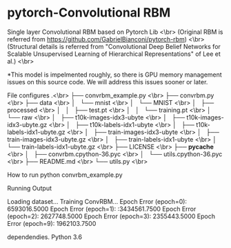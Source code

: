 # pytorch-Convolutional RBM
Single layer Convolutional RBM based on Pytorch Lib <\br>
(Original RBM is referred from https://github.com/GabrielBianconi/pytorch-rbm) <\br>
(Structural details is referred from "Convolutional Deep Belief Networks for Scalable Unsupervised Learning of Hierarchical Representations" of Lee et al.) <\br>



*This model is impelmented roughly, so there is GPU memory management issues on this source code. We will address this issues sooner or later.

File configures
.<\br>
├── convrbm_example.py <\br>
├── convrbm.py <\br>
├── data <\br>
│   └── mnist <\br>
│       └── MNIST <\br>
│           ├── processed <\br>
│           │   ├── test.pt <\br>
│           │   └── training.pt <\br>
│           └── raw <\br>
│               ├── t10k-images-idx3-ubyte <\br>
│               ├── t10k-images-idx3-ubyte.gz <\br>
│               ├── t10k-labels-idx1-ubyte <\br>
│               ├── t10k-labels-idx1-ubyte.gz <\br>
│               ├── train-images-idx3-ubyte <\br>
│               ├── train-images-idx3-ubyte.gz <\br> 
│               ├── train-labels-idx1-ubyte <\br>
│               └── train-labels-idx1-ubyte.gz <\br>
├── LICENSE <\br>
├── __pycache__ <\br>
│   ├── convrbm.cpython-36.pyc <\br>
│   └── utils.cpython-36.pyc <\br>
├── README.md <\br>
└── utils.py <\br>


How to run
python convrbm_example.py

Running Output

Loading dataset...
Training ConvRBM...
Epoch Error (epoch=0): 6593016.5000
Epoch Error (epoch=1): :3434561.7500
Epoch Error (epoch=2): 2627748.5000
Epoch Error (epoch=3): 2355443.5000
Epoch Error (epoch=9): 1962103.7500




dependendies. 
Python 3.6
